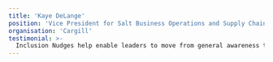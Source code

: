 ```yaml
---
title: 'Kaye DeLange'
position: 'Vice President for Salt Business Operations and Supply Chain Leader,'
organisation: 'Cargill'
testimonial: >-
  Inclusion Nudges help enable leaders to move from general awareness to catalyst agents for inclusion & diversity … the ideas are simple and immediately actionable, with several members of my team immediately incorporating changes in their day to day leadership.
---
```

